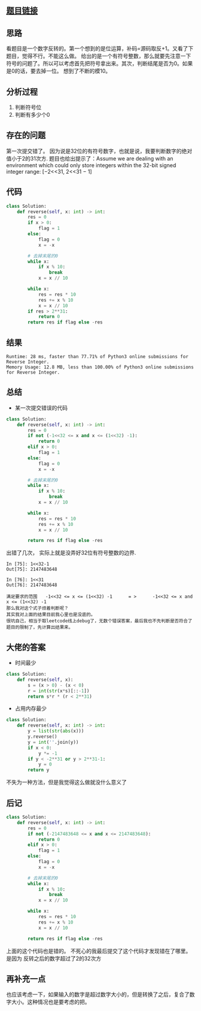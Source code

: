 [//]: # (@Author  : xu.junpeng)
[//]: # (@Time    : ${DATE} ${TIME})

## [题目链接](https://leetcode.com/problems/reverse-integer/)

## 思路
看题目是一个数字反转的。第一个想到的是位运算，补码=源码取反+1。又看了下题目，觉得不行。不能这么做。
给出的是一个有符号整数，那么就要先注意一下符号的问题了。所以可以考虑首先把符号拿出来。其次，判断结尾是否为0。如果是0的话，要去掉一位。
想到了不断的模10。

## 分析过程
1. 判断符号位
2. 判断有多少个0
## 存在的问题
第一次提交错了。 因为说是32位的有符号数字，也就是说，我要判断数字的绝对值小于2的31次方.
题目也给出提示了：Assume we are dealing with an environment which could only store integers within the 32-bit signed integer range: [−2<<31,  2<<31 − 1]
## 代码
```python
class Solution:
    def reverse(self, x: int) -> int:
        res = 0
        if x > 0:
            flag = 1
        else:
            flag = 0
            x = -x

        # 去掉末尾的0
        while x:
            if x % 10:
                break
            x = x // 10

        while x:
            res = res * 10
            res += x % 10
            x = x // 10
        if res > 2**31:
            return 0
        return res if flag else -res
```

## 结果
```
Runtime: 28 ms, faster than 77.71% of Python3 online submissions for Reverse Integer.
Memory Usage: 12.8 MB, less than 100.00% of Python3 online submissions for Reverse Integer.
```
## 总结
- 某一次提交错误的代码
```python
class Solution:
    def reverse(self, x: int) -> int:
        res = 0
        if not (-1<<32 <= x and x <= (1<<32) -1):
            return 0
        elif x > 0:
            flag = 1
        else:
            flag = 0
            x = -x

        # 去掉末尾的0
        while x:
            if x % 10:
                break
            x = x // 10

        while x:
            res = res * 10
            res += x % 10
            x = x // 10

        return res if flag else -res
```
出错了几次， 实际上就是没弄好32位有符号整数的边界.

```
In [75]: 1<<32-1
Out[75]: 2147483648

In [76]: 1<<31
Out[76]: 2147483648

满足要求的范围   -1<<32 <= x <= (1<<32) -1      = >      -1<<32 <= x and x <= (1<<32) -1 
那么我对这个式子烦着判断呢？
其实我对上面的结果目前我心里也是没底的。
很坑自己，相当于取leetcode线上debug了，无数个错误答案，最后我也不先判断是否符合了题目的限制了，先计算出结果来。
```


## 大佬的答案
- 时间最少
```python
class Solution:
    def reverse(self, x):
        s = (x > 0) - (x < 0)
        r = int(str(x*s)[::-1])
        return s*r * (r < 2**31)
```
- 占用内存最少
```python
class Solution:
    def reverse(self, x: int) -> int:
        y = list(str(abs(x)))
        y.reverse()
        y = int(''.join(y))
        if x < 0:
            y *= -1
        if y < -2**31 or y > 2**31-1:
            y = 0
        return y
```
不失为一种方法，但是我觉得这么做就没什么意义了 


## 后记
```python
class Solution:
    def reverse(self, x: int) -> int:
        res = 0
        if not (-2147483648 <= x and x <= 2147483648):
            return 0
        elif x > 0:
            flag = 1
        else:
            flag = 0
            x = -x

        # 去掉末尾的0
        while x:
            if x % 10:
                break
            x = x // 10

        while x:
            res = res * 10
            res += x % 10
            x = x // 10

        return res if flag else -res
```
上面的这个代码也是错的。
不死心的我最后提交了这个代码才发现错在了哪里。是因为 反转之后的数字超过了2的32次方

## 再补充一点
也应该考虑一下，如果输入的数字是超过数字大小的，但是转换了之后，复合了数字大小。这种情况也是要考虑的把。